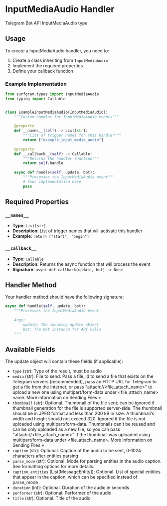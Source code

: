 # InputMediaAudio Handler

Telegram Bot API InputMediaAudio type

## Usage

To create a InputMediaAudio handler, you need to:

1. Create a class inheriting from `InputMediaAudio`
2. Implement the required properties
3. Define your callback function

### Example Implementation

```python
from surfgram.types import InputMediaAudio
from typing import Callable


class ExampleInputMediaAudio(InputMediaAudio):
    """Custom handler for InputMediaAudio events"""
    
    @property
    def __names__(self) -> List[str]:
        """List of trigger names for this handler"""
        return ["example_input_media_audio"]
    
    @property
    def __callback__(self) -> Callable:
        """Returns the handler function"""
        return self.handle
    
    async def handle(self, update, bot):
        """Processes the InputMediaAudio event"""
        # Your implementation here
        pass
```

## Required Properties

### `__names__`
- **Type**: `List[str]`
- **Description**: List of trigger names that will activate this handler
- **Example**: `return ["start", "begin"]`

### `__callback__`
- **Type**: `Callable`
- **Description**: Returns the async function that will process the event
- **Signature**: `async def callback(update, bot) -> None`

## Handler Method

Your handler method should have the following signature:

```python
async def handle(self, update, bot):
    """Processes the InputMediaAudio event
    
    Args:
        update: The incoming update object
        bot: The bot instance for API calls
    """
```

## Available Fields

The update object will contain these fields (if applicable):

- `type` (str): Type of the result, must be audio
- `media` (str): File to send. Pass a file_id to send a file that exists on the Telegram servers (recommended), pass an HTTP URL for Telegram to get a file from the Internet, or pass "attach://<file_attach_name>" to upload a new one using multipart/form-data under <file_attach_name> name. More information on Sending Files »
- `thumbnail` (str): Optional. Thumbnail of the file sent; can be ignored if thumbnail generation for the file is supported server-side. The thumbnail should be in JPEG format and less than 200 kB in size. A thumbnail's width and height should not exceed 320. Ignored if the file is not uploaded using multipart/form-data. Thumbnails can't be reused and can be only uploaded as a new file, so you can pass "attach://<file_attach_name>" if the thumbnail was uploaded using multipart/form-data under <file_attach_name>. More information on Sending Files »
- `caption` (str): Optional. Caption of the audio to be sent, 0-1024 characters after entities parsing
- `parse_mode` (str): Optional. Mode for parsing entities in the audio caption. See formatting options for more details.
- `caption_entities` (List[MessageEntity]): Optional. List of special entities that appear in the caption, which can be specified instead of parse_mode
- `duration` (int): Optional. Duration of the audio in seconds
- `performer` (str): Optional. Performer of the audio
- `title` (str): Optional. Title of the audio
